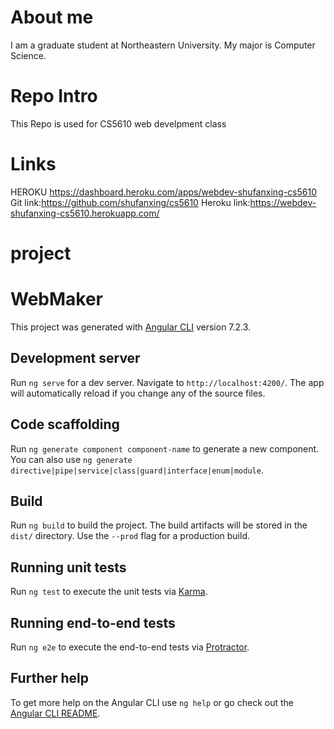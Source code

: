 # About me
I am a graduate student at Northeastern University. My major is Computer Science. 

# Repo Intro
This Repo is used for CS5610 web develpment class

# Links
HEROKU https://dashboard.heroku.com/apps/webdev-shufanxing-cs5610
Git link:https://github.com/shufanxing/cs5610
Heroku link:https://webdev-shufanxing-cs5610.herokuapp.com/

# project
# WebMaker

This project was generated with [Angular CLI](https://github.com/angular/angular-cli) version 7.2.3.

## Development server

Run `ng serve` for a dev server. Navigate to `http://localhost:4200/`. The app will automatically reload if you change any of the source files.

## Code scaffolding

Run `ng generate component component-name` to generate a new component. You can also use `ng generate directive|pipe|service|class|guard|interface|enum|module`.

## Build

Run `ng build` to build the project. The build artifacts will be stored in the `dist/` directory. Use the `--prod` flag for a production build.

## Running unit tests

Run `ng test` to execute the unit tests via [Karma](https://karma-runner.github.io).

## Running end-to-end tests

Run `ng e2e` to execute the end-to-end tests via [Protractor](http://www.protractortest.org/).

## Further help

To get more help on the Angular CLI use `ng help` or go check out the [Angular CLI README](https://github.com/angular/angular-cli/blob/master/README.md).
